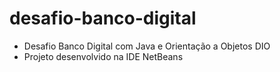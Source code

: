 # desafio-banco-digital
- Desafio Banco Digital com Java e Orientação a Objetos DIO
- Projeto desenvolvido na IDE NetBeans
